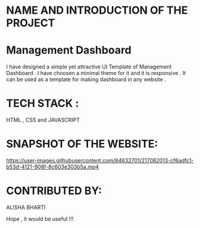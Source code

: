 # NAME AND INTRODUCTION OF THE PROJECT

# Management Dashboard

I have designed a simple yet attractive UI Template of Management Dashboard . I have choosen a minimal theme for it and it is responsive . It can be used as a template for making dashboard in any website .

# TECH STACK :

HTML , CSS and JAVASCRIPT

# SNAPSHOT OF THE WEBSITE:

https://user-images.githubusercontent.com/84632701/217082013-cf6adfc1-b53d-4121-908f-8c603e303b5a.mp4

# CONTRIBUTED BY:

ALISHA BHARTI

Hope , it would be useful !!!
